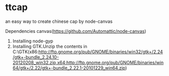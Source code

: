# ttcap
an easy way to create chinese cap by node-canvas

Dependencies
canvas(https://github.com/Automattic/node-canvas)

1. Installing node-gyp
2. Installing GTK.Unzip the contents in C:\GTK(x86:http://ftp.gnome.org/pub/GNOME/binaries/win32/gtk+/2.24/gtk+-bundle_2.24.10-20120208_win32.zip,x64:http://ftp.gnome.org/pub/GNOME/binaries/win64/gtk+/2.22/gtk+-bundle_2.22.1-20101229_win64.zip)
